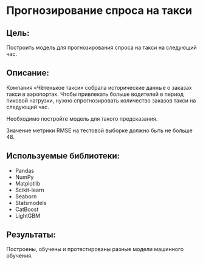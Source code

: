 # Прогнозирование спроса на такси

## Цель:

Построить модель для прогнозирования спроса на такси на следующий час.

## Описание:
Компания «Чётенькое такси» собрала исторические данные о заказах такси в аэропортах. Чтобы привлекать больше водителей в период пиковой нагрузки, нужно спрогнозировать количество заказов такси на следующий час.

Необходимо постройте модель для такого предсказания.

Значение метрики RMSE на тестовой выборке должно быть не больше 48.

##  Используемые библиотеки:
- Pandas
- NumPy
- Matplotlib
- Scikit-learn
- Seaborn
- Statsmodels
- CatBoost
- LightGBM

## Результаты:
Построены, обучены и протестированы разные модели машинного обучения.
